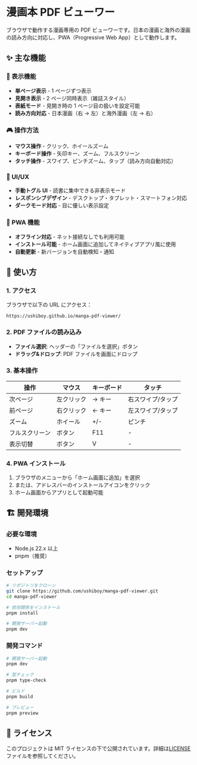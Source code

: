 # 漫画本 PDF ビューワー

ブラウザで動作する漫画専用の PDF ビューワーです。日本の漫画と海外の漫画の読み方向に対応し、PWA（Progressive Web App）として動作します。

## ✨ 主な機能

### 📖 表示機能

- **単ページ表示** - 1 ページずつ表示
- **見開き表示** - 2 ページ同時表示（雑誌スタイル）
- **表紙モード** - 見開き時の 1 ページ目の扱いを設定可能
- **読み方向対応** - 日本漫画（右 → 左）と海外漫画（左 → 右）

### 🎮 操作方法

- **マウス操作** - クリック、ホイールズーム
- **キーボード操作** - 矢印キー、ズーム、フルスクリーン
- **タッチ操作** - スワイプ、ピンチズーム、タップ（読み方向自動対応）

### 🎨 UI/UX

- **手動トグル UI** - 読書に集中できる非表示モード
- **レスポンシブデザイン** - デスクトップ・タブレット・スマートフォン対応
- **ダークモード対応** - 目に優しい表示設定

### 📱 PWA 機能

- **オフライン対応** - ネット接続なしでも利用可能
- **インストール可能** - ホーム画面に追加してネイティブアプリ風に使用
- **自動更新** - 新バージョンを自動検知・通知

## 🚀 使い方

### 1. アクセス

ブラウザで以下の URL にアクセス：

```
https://ushiboy.github.io/manga-pdf-viewer/
```

### 2. PDF ファイルの読み込み

- **ファイル選択**: ヘッダーの「ファイルを選択」ボタン
- **ドラッグ&ドロップ**: PDF ファイルを画面にドロップ

### 3. 基本操作

| 操作           | マウス     | キーボード | タッチ            |
| -------------- | ---------- | ---------- | ----------------- |
| 次ページ       | 左クリック | → キー     | 右スワイプ/タップ |
| 前ページ       | 右クリック | ← キー     | 左スワイプ/タップ |
| ズーム         | ホイール   | +/-        | ピンチ            |
| フルスクリーン | ボタン     | F11        | -                 |
| 表示切替       | ボタン     | V          | -                 |

### 4. PWA インストール

1. ブラウザのメニューから「ホーム画面に追加」を選択
2. または、アドレスバーのインストールアイコンをクリック
3. ホーム画面からアプリとして起動可能

## 🏗️ 開発環境

### 必要な環境

- Node.js 22.x 以上
- pnpm（推奨）

### セットアップ

```bash
# リポジトリをクローン
git clone https://github.com/ushiboy/manga-pdf-viewer.git
cd manga-pdf-viewer

# 依存関係をインストール
pnpm install

# 開発サーバー起動
pnpm dev
```

### 開発コマンド

```bash
# 開発サーバー起動
pnpm dev

# 型チェック
pnpm type-check

# ビルド
pnpm build

# プレビュー
pnpm preview
```

## 📄 ライセンス

このプロジェクトは MIT ライセンスの下で公開されています。詳細は[LICENSE](LICENSE)ファイルを参照してください。
